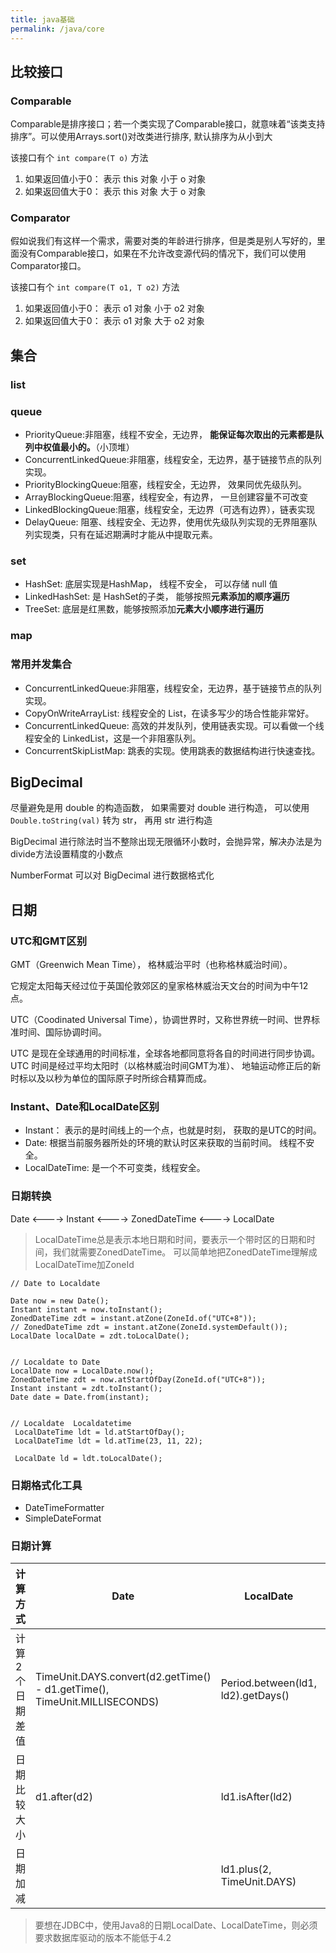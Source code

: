 ```yaml
---
title: java基础
permalink: /java/core
---
```


## 比较接口

### Comparable

Comparable是排序接口；若一个类实现了Comparable接口，就意味着“该类支持排序”。可以使用Arrays.sort()对改类进行排序, 默认排序为从小到大

该接口有个 `int compare(T o)` 方法

1. 如果返回值小于0： 表示 this 对象 小于 o 对象
2. 如果返回值大于0： 表示 this 对象 大于 o 对象

### Comparator

假如说我们有这样一个需求，需要对类的年龄进行排序，但是类是别人写好的，里面没有Comparable接口，如果在不允许改变源代码的情况下，我们可以使用Comparator接口。

该接口有个 `int compare(T o1, T o2)` 方法

1. 如果返回值小于0： 表示 o1 对象 小于 o2 对象
2. 如果返回值大于0： 表示 o1 对象 大于 o2 对象

## 集合

### list

### queue

* PriorityQueue:非阻塞，线程不安全，无边界， **能保证每次取出的元素都是队列中权值最小的。**（小顶堆）
* ConcurrentLinkedQueue:非阻塞，线程安全，无边界，基于链接节点的队列实现。
* PriorityBlockingQueue:阻塞，线程安全，无边界， 效果同优先级队列。
* ArrayBlockingQueue:阻塞，线程安全，有边界， 一旦创建容量不可改变
* LinkedBlockingQueue:阻塞，线程安全，无边界（可选有边界），链表实现
* DelayQueue: 阻塞、线程安全、无边界，使用优先级队列实现的无界阻塞队列实现类，只有在延迟期满时才能从中提取元素。

### set

* HashSet: 底层实现是HashMap， 线程不安全， 可以存储 null 值
* LinkedHashSet: 是 HashSet的子类， 能够按照**元素添加的顺序遍历**
* TreeSet: 底层是红黑数，能够按照添加**元素大小顺序进行遍历**

### map

### 常用并发集合

* ConcurrentLinkedQueue:非阻塞，线程安全，无边界，基于链接节点的队列实现。
* CopyOnWriteArrayList: 线程安全的 List，在读多写少的场合性能非常好。
* ConcurrentLinkedQueue: 高效的并发队列，使用链表实现。可以看做一个线程安全的 LinkedList，这是一个非阻塞队列。
* ConcurrentSkipListMap: 跳表的实现。使用跳表的数据结构进行快速查找。

## BigDecimal

尽量避免是用 double 的构造函数， 如果需要对 double 进行构造， 可以使用 `Double.toString(val)` 转为 str， 再用 str 进行构造

BigDecimal 进行除法时当不整除出现无限循环小数时，会抛异常，解决办法是为 divide方法设置精度的小数点

NumberFormat 可以对 BigDecimal 进行数据格式化

## 日期

### UTC和GMT区别

GMT（Greenwich Mean Time）， 格林威治平时（也称格林威治时间）。

它规定太阳每天经过位于英国伦敦郊区的皇家格林威治天文台的时间为中午12点。

UTC（Coodinated Universal Time），协调世界时，又称世界统一时间、世界标准时间、国际协调时间。

UTC 是现在全球通用的时间标准，全球各地都同意将各自的时间进行同步协调。UTC 时间是经过平均太阳时（以格林威治时间GMT为准）、 地轴运动修正后的新时标以及以秒为单位的国际原子时所综合精算而成。

### Instant、Date和LocalDate区别

* Instant： 表示的是时间线上的一个点，也就是时刻， 获取的是UTC的时间。
* Date: 根据当前服务器所处的环境的默认时区来获取的当前时间。 线程不安全。
* LocalDateTime: 是一个不可变类，线程安全。



### 日期转换

Date <----> Instant <----> ZonedDateTime <----> LocalDate

> LocalDateTime总是表示本地日期和时间，要表示一个带时区的日期和时间，我们就需要ZonedDateTime。
> 可以简单地把ZonedDateTime理解成LocalDateTime加ZoneId

```
// Date to Localdate

Date now = new Date();
Instant instant = now.toInstant();
ZonedDateTime zdt = instant.atZone(ZoneId.of("UTC+8"));
// ZonedDateTime zdt = instant.atZone(ZoneId.systemDefault());
LocalDate localDate = zdt.toLocalDate();


// Localdate to Date
LocalDate now = LocalDate.now();
ZonedDateTime zdt = now.atStartOfDay(ZoneId.of("UTC+8"));
Instant instant = zdt.toInstant();
Date date = Date.from(instant);


// Localdate  Localdatetime
 LocalDateTime ldt = ld.atStartOfDay();  
 LocalDateTime ldt = ld.atTime(23, 11, 22);
 
 LocalDate ld = ldt.toLocalDate();
```



### 日期格式化工具

* DateTimeFormatter
* SimpleDateFormat



### 日期计算

| 计算方式 | Date | LocalDate | LocalDateTime |
| --- | ---  | --- | ---|
|计算2个日期差值| TimeUnit.DAYS.convert(d2.getTime() - d1.getTime(), TimeUnit.MILLISECONDS) | Period.between(ld1, ld2).getDays() | ChronoUnit.HOURS.between(ldt1, ldt2)|
|日期比较大小| d1.after(d2) | ld1.isAfter(ld2) | ldt1.isAfter(ldt2) |
|日期加减|  | ld1.plus(2, TimeUnit.DAYS) | ld1.plus(2, TimeUnit.HOURS) |

> 要想在JDBC中，使用Java8的日期LocalDate、LocalDateTime，则必须要求数据库驱动的版本不能低于4.2